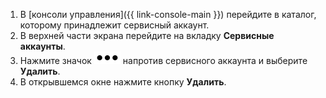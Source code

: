 1. В [консоли управления]({{ link-console-main }}) перейдите в каталог, которому принадлежит сервисный аккаунт.
2. В верхней части экрана перейдите на вкладку **Сервисные аккаунты**.
3. Нажмите значок ![image](../../_assets/options.svg) напротив сервисного аккаунта и выберите **Удалить**.
4. В открывшемся окне нажмите кнопку **Удалить**.
